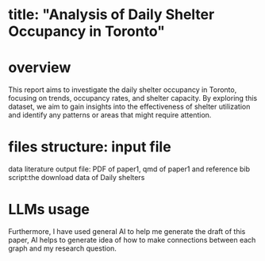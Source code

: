 # title: "Analysis of Daily Shelter Occupancy in Toronto"

# overview
This report aims to investigate the daily shelter occupancy in Toronto, focusing on trends, occupancy rates, and shelter capacity. By exploring this dataset, we aim to gain insights into the effectiveness of shelter utilization and identify any patterns or areas that might require attention.

# files structure: input file 
data literature output file: PDF of paper1, qmd of paper1 and reference bib script:the download data of Daily shelters

# LLMs usage
Furthermore, I have used general AI to help me generate the draft of this paper, AI helps to generate idea of how to make connections between each graph and my research question.
